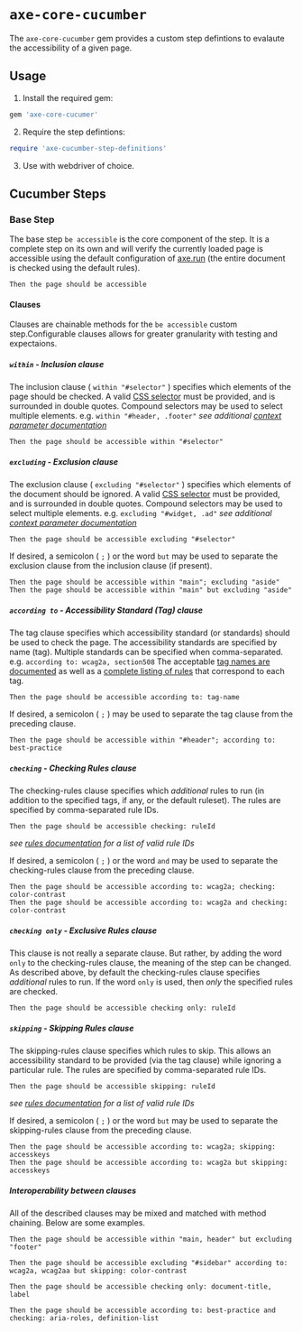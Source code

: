 # `axe-core-cucumber`
The `axe-core-cucumber` gem provides a custom step defintions to evalaute the accessibility of a given page.

## Usage

1. Install the required gem:

``` gemspec
gem 'axe-core-cucumer'
```

2. Require the step defintions:

``` rb
require 'axe-cucumber-step-definitions'
```

3. Use with webdriver of choice.

## Cucumber Steps

### Base Step

The base step `be accessible` is the core component of the step. It is a complete step on its own and will verify the currently loaded page is accessible using the default configuration of [axe.run][axe-run] (the entire document is checked using the default rules).

```gherkin
Then the page should be accessible
```

#### Clauses

Clauses are chainable methods for the `be accessible` custom step.Configurable clauses allows for greater granularity with testing and expectaions.

##### `within` - Inclusion clause

The inclusion clause ( `within "#selector"` ) specifies which elements of the page should be checked. A valid [CSS selector][css selector] must be provided, and is surrounded in double quotes. Compound selectors may be used to select multiple elements. e.g. `within "#header, .footer"`
*see additional [context parameter documentation][context-param]*

``` gherkin
Then the page should be accessible within "#selector"
```

##### `excluding` - Exclusion clause

The exclusion clause ( `excluding "#selector"` ) specifies which elements of the document should be ignored. A valid [CSS selector][css selector] must be provided, and is surrounded in double quotes. Compound selectors may be used to select multiple elements. e.g. `excluding "#widget, .ad"`
*see additional [context parameter documentation][context-param]*

``` gherkin
Then the page should be accessible excluding "#selector"
```

If desired, a semicolon ( `;` ) or the word `but` may be used to separate the exclusion clause from the inclusion clause (if present).

``` gherkin
Then the page should be accessible within "main"; excluding "aside"
Then the page should be accessible within "main" but excluding "aside"
```

##### `according to` - Accessibility Standard (Tag) clause

The tag clause specifies which accessibility standard (or standards) should be used to check the page. The accessibility standards are specified by name (tag). Multiple standards can be specified when comma-separated. e.g. `according to: wcag2a, section508`
The acceptable [tag names are documented][options-param] as well as a [complete listing of rules][rules] that correspond to each tag.

``` gherkin
Then the page should be accessible according to: tag-name
```

If desired, a semicolon ( `;` ) may be used to separate the tag clause from the preceding clause.

``` gherkin
Then the page should be accessible within "#header"; according to: best-practice
```

##### `checking` - Checking Rules clause

The checking-rules clause specifies which *additional* rules to run (in addition to the specified tags, if any, or the default ruleset). The rules are specified by comma-separated rule IDs.

``` gherkin
Then the page should be accessible checking: ruleId
```

*see [rules documentation][rules] for a list of valid rule IDs*

If desired, a semicolon ( `;` ) or the word `and` may be used to separate the checking-rules clause from the preceding clause.

``` gherkin
Then the page should be accessible according to: wcag2a; checking: color-contrast
Then the page should be accessible according to: wcag2a and checking: color-contrast
```

##### `checking only` - Exclusive Rules clause

This clause is not really a separate clause. But rather, by adding the word `only` to the checking-rules clause, the meaning of the step can be changed. As described above, by default the checking-rules clause specifies *additional* rules to run. If the word `only` is used, then *only* the specified rules are checked.

``` gherkin
Then the page should be accessible checking only: ruleId
```

##### `skipping` - Skipping Rules clause

The skipping-rules clause specifies which rules to skip. This allows an accessibility standard to be provided (via the tag clause) while ignoring a particular rule. The rules are specified by comma-separated rule IDs.

``` gherkin
Then the page should be accessible skipping: ruleId
```

*see [rules documentation][rules] for a list of valid rule IDs*

If desired, a semicolon ( `;` ) or the word `but` may be used to separate the skipping-rules clause from the preceding clause.

``` gherkin
Then the page should be accessible according to: wcag2a; skipping: accesskeys
Then the page should be accessible according to: wcag2a but skipping: accesskeys
```

##### Interoperability between clauses

All of the described clauses may be mixed and matched with method chaining. Below are some examples.

``` gherkin
Then the page should be accessible within "main, header" but excluding "footer"

Then the page should be accessible excluding "#sidebar" according to: wcag2a, wcag2aa but skipping: color-contrast

Then the page should be accessible checking only: document-title, label

Then the page should be accessible according to: best-practice and checking: aria-roles, definition-list
```

[inclusion-clause]: #inclusion-clause
[exclusion-clause]: #exclusion-clause
[tag-clause]: #accessibility-standard-tag-clause
[rules-clause]: #checking-rules-clause
[exclusive-rules-clause]: #exclusive-rules-clause
[skipping-rules-clause]: #skipping-rules-clause

[axe-run]: https://github.com/dequelabs/axe-core/blob/master/doc/API.md#api-name-axerun
[context-param]: https://github.com/dequelabs/axe-core/blob/master/doc/API.md#context-parameter
[options-param]: https://github.com/dequelabs/axe-core/blob/master/doc/API.md#options-parameter
[rules]: https://github.com/dequelabs/axe-core/blob/master/doc/rule-descriptions.md

[css selector]: https://developer.mozilla.org/en-US/docs/Web/Guide/CSS/Getting_started/Selectors
